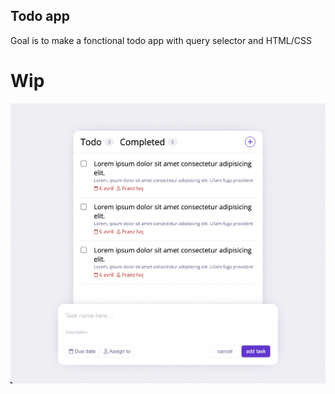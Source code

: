 ## Todo app

Goal is to make a fonctional todo app with query selector and HTML/CSS

# Wip

![Screenshot](./img/wip.png)
